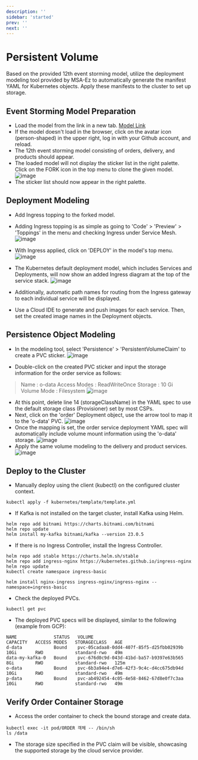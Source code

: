 ```yaml
---
description: ''
sidebar: 'started'
prev: ''
next: ''
---
```

# Persistent Volume

Based on the provided 12th event storming model, utilize the deployment modeling tool provided by MSA-Ez to automatically generate the manifest YAML for Kubernetes objects. Apply these manifests to the cluster to set up storage.

## Event Storming Model Preparation

- Load the model from the link in a new tab.
[Model Link](https://www.msaez.io/#/storming/mallbasic-for-ops)
- If the model doesn't load in the browser, click on the avatar icon (person-shaped) in the upper right, log in with your Github account, and reload.
- The 12th event storming model consisting of orders, delivery, and products should appear.
- The loaded model will not display the sticker list in the right palette. Click on the FORK icon in the top menu to clone the given model.
![image](https://github.com/acmexii/demo/assets/35618409/1e16e849-7ae9-4b33-b39c-db4ef0939507)
- The sticker list should now appear in the right palette.


## Deployment Modeling

- Add Ingress topping to the forked model.
- Adding Ingress topping is as simple as going to 'Code' > 'Preview' > 'Toppings' in the menu and checking Ingress under Service Mesh.
![image](https://github.com/acmexii/demo/assets/35618409/a55fc02b-2c67-492e-a233-10aee09d3cee)

- With Ingress applied, click on 'DEPLOY' in the model's top menu.
![image](https://github.com/acmexii/demo/assets/35618409/07d45fce-528a-4261-a1e3-c100e068c6b0)

- The Kubernetes default deployment model, which includes Services and Deployments, will now show an added Ingress diagram at the top of the service stack.
![image](https://github.com/acmexii/demo/assets/35618409/9a3ffc7d-4910-4b6f-b3a7-0178f15abb17)
- Additionally, automatic path names for routing from the Ingress gateway to each individual service will be displayed.

- Use a Cloud IDE to generate and push images for each service. Then, set the created image names in the Deployment objects.



## Persistence Object Modeling

- In the modeling tool, select 'Persistence' > 'PersistentVolumeClaim' to create a PVC sticker.
![image](https://github.com/acmexii/demo/assets/35618409/5d4b0cc8-7159-4aab-ab72-9c424efd896f)

- Double-click on the created PVC sticker and input the storage information for the order service as follows:
> Name : o-data
> Access Modes : ReadWriteOnce
> Storage : 10 Gi
> Volume Mode : Filesystem
![image](https://github.com/acmexii/demo/assets/35618409/298d7014-97f7-4eb8-b5e1-c8949989ca51)
- At this point, delete line 14 (storageClassName) in the YAML spec to use the default storage class (Provisioner) set by most CSPs.
- Next, click on the 'order' Deployment object, use the arrow tool to map it to the 'o-data' PVC.
![image](https://github.com/acmexii/demo/assets/35618409/be3accc4-bda3-473d-8745-3e04eae4c2ac)
- Once the mapping is set, the order service deployment YAML spec will automatically include volume mount information using the 'o-data' storage.
![image](https://github.com/acmexii/demo/assets/35618409/22696b78-e9a3-4b2e-afa9-06845f376174)
- Apply the same volume modeling to the delivery and product services.
![image](https://github.com/acmexii/demo/assets/35618409/e7f9d971-148c-4f7d-a9a0-ea90e3fdf300)


## Deploy to the Cluster

- Manually deploy using the client (kubectl) on the configured cluster context.
```
kubectl apply -f kubernetes/template/template.yml
```
- If Kafka is not installed on the target cluster, install Kafka using Helm.
```
helm repo add bitnami https://charts.bitnami.com/bitnami
helm repo update
helm install my-kafka bitnami/kafka --version 23.0.5
```
- If there is no Ingress Controller, install the Ingress Controller.
```
helm repo add stable https://charts.helm.sh/stable
helm repo add ingress-nginx https://kubernetes.github.io/ingress-nginx
helm repo update
kubectl create namespace ingress-basic

helm install nginx-ingress ingress-nginx/ingress-nginx --namespace=ingress-basic
```

- Check the deployed PVCs.
```
kubectl get pvc 
```
- The deployed PVC specs will be displayed, similar to the following (example from GCP):
```
NAME              STATUS   VOLUME                                     CAPACITY   ACCESS MODES   STORAGECLASS   AGE
d-data            Bound    pvc-05cadaa8-0dd4-407f-85f5-d25fbb02939b   10Gi       RWO            standard-rwo   49m
data-my-kafka-0   Bound    pvc-676d0c9d-043d-41bd-ba57-b9397e63b565   8Gi        RWO            standard-rwo   125m
o-data            Bound    pvc-6b3a94e4-d7e6-42f3-9c4c-d4cc675db94d   10Gi       RWO            standard-rwo   49m
p-data            Bound    pvc-ab492454-4c05-4e58-8462-67d8e0f7c3aa   10Gi       RWO            standard-rwo   49m
```

## Verify Order Container Storage

- Access the order container to check the bound storage and create data.
```
kubectl exec -it pod/ORDER 객체 -- /bin/sh
ls /data
```
- The storage size specified in the PVC claim will be visible, showcasing the supported storage by the cloud service provider.

